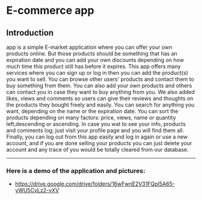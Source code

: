 # E-commerce app
## Introduction
app is a simple E-market application where you can offer your own products online.
But those products should be something that has an expiration date and you can add your own discounts depending on how much time this product still has before it expires.
This app offers many services where you can sign up or log in then you can add the product(s) you want to sell.
You can browse other users' products and contact them to buy something from them.
You can also add your own products and others can contact you in case they want to buy anything from you.
We also added likes, views and comments so users can give their reviews and thoughts on the products they bought freely and easily.
You can search for anything you want, depending on the name or the expiration date.
You can sort the products depending on many factors:  price, views, name or quantity left,descending or ascending.
In case you wat to see your info, products and comments log; just visit your profile page and you will find them all.
Finally, you can log out from this app easily and log in again or use a new account, and if you are done selling your products you can just delete your account and any trace of you would be totally cleared from our database.
<hr> 

### Here is a demo of the application and pictures:
- https://drive.google.com/drive/folders/16wFwnE2V31FQpI5A65-yWU5CvLz2-vXV

